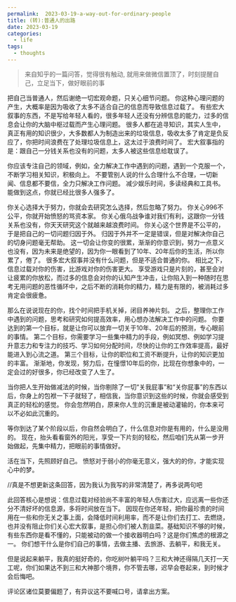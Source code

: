 ```yaml
---
permalink:  2023-03-19-a-way-out-for-ordinary-people
title: (转):普通人的出路
date: 2023-03-19
categories: 
  - life
tags:
  - thoughts
---
```


> 来自知乎的一篇问答，觉得很有触动, 就用来做微信置顶了，时刻提醒自己，立足当下，做好眼前的事

把自己当普通人，然后谢绝一切宏观命题，只关心细节问题。
你这种心理问题的产生，大概率是因为吸收了太多不适合自己的信息而导致信息过载了。
有些宏大叙事的东西，不是写给年轻人看的，很多年轻人还没有分辨信息的能力，过多的信息会让你的大脑中枢过载而产生心理问题。
很多人都在追寻知识，其实人生中，真正有用的知识很少，大多数都人为制造出来的垃圾信息，吸收太多了肯定是负反应了，你把时间浪费在了处理垃圾信息上，这太过于浪费时间了。
宏大叙事指的是：跟自己一分钱关系也没有的问题，太多人被这些信息给耽误了。

你应该专注自己的领域，例如，全力解决工作中遇到的问题，遇到一个克服一个，不断学习相关知识，积极向上。
不要管别人说的什么合理什么不合理，一切新闻、信息都不要信，全力只解决工作问题。
减少娱乐时间，多读经典和工具书。
能做到这点，你就已经比很多人强多了。

你关心选择大于努力，你就会去研究怎么选择，然后忽略了努力。
你关心996不公平，你就开始愤怒的骂资本家。
你关心俄乌战争谁对我们有利，这跟你一分钱关系也没有，你天天研究这个就越来越浪费时间。
你关心这个世界是不公平的，于是把自己的一切问题归因于外。
归因于外并不一定是错误，但是对解决你自己的切身问题毫无帮助。
这一切会让你变的很累，渐渐的你意识到，努力一点意义也没有，因为未来是绝望的，因为你一眼看到了10年、20年后你的生活，所以你累了，倦了。
很多宏大叙事并没有什么问题，但是不适合普通的你。
相比之下，信息过载对你的伤害，比游戏对你的伤害更大。
享受游戏只是片刻的，甚至会对让疲累的你放松，而过多的信息会对你的认知产生冲击，让你陷入到一种随时在思考无用问题的恶性循环中，之后不断的消耗你的精力，精力是有限的，被消耗过多肯定会很疲惫。

那么在说说现在的你，找个时间把手机关掉，闭目养神片刻。
之后，整理你工作中遇到的问题，思考和研究如何提高效率，用心想办法解决工作中的问题。
你要达到的第一个目标，就是让你可以放弃一切关于10年、20年后的预测，专心眼前的事情。
第二个目标，你需要学习一些集中精力的手段，例如冥想、例如学习提升意志力和专注力的技巧、学习如何分配时间，尽快的让你的工作效率提高，最好能进入到心流之道。
第三个目标，让你的职位和工资不断提升，让你的知识更加的丰富。
渐渐地，你发现，努力后，在憧憬10年后的你，比现在你想象中的，一定会过的好很多，你已经改变了人生了。

当你把人生开始做减法的时候，当你剔除了一切“关我屁事”和“关你屁事”的东西以后，你身上的包袱一下子就轻了，相信我，当你意识到这些的时候，你就会感受到真正的轻松的感觉。
你会忽然明白，原来你人生的沉重是被动灌输的，你本来可以不必如此沉重的。

等你到达了某个阶段以后，你自然会明白了，什么信息对你是有用的，什么是没用的。
现在，抬头看看窗外的阳光，享受一下片刻的轻松，然后咱们先从第一步开始做起，先集中精力，把眼前的事情做好。

活在当下，先照顾好自己。
愤怒对于弱小的你毫无意义，强大的的你，才能实现心中的梦。



//真是不想更新这条回答，因为我认为我写的非常清楚了，再多说两句吧

此回答核心是想说：信息过载对经验尚不丰富的年轻人伤害过大，应远离一些你还分不清好坏的信息源，多将时间放在当下。
因现在你还年轻，把你最珍贵的时间用在一些和你无关之事上面，会降低时间利用率，而不是让你们去打工、去燃烧，也并没有阻止你们关心宏大叙事，是担心你们被人割韭菜。基础知识不够的时候，有些东西你是看不懂的，只能被动的做一个接收器明白吗？这是你们焦虑的根源之一。
你们想干什么是你们自己的事情，去做主播、去旅游、去躺平，和我无关。

但是说起来躺平，我真的挺好奇的，你吃树叶躺平吗？三和大神还得隔几天打一天工呢，你们如果达不到三和大神那个境界，你不管去哪，迟早会卷起来，到时候才会后悔吧。

评论区诸位莫要偏题了，有异议这不要喊口号，请拿出方案。